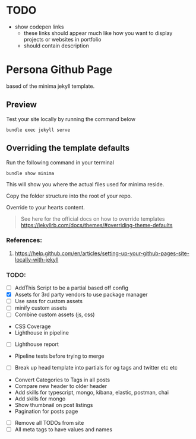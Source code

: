 # TODO
* show codepen links
  * these links should appear much like how you want to display projects or websites in portfolio
  * should contain description


# Persona Github Page
based of the minima jekyll template.

## Preview
Test your site locally by running the command below

```
bundle exec jekyll serve
```

## Overriding the template defaults
Run the following command in your terminal
```
bundle show minima
```

This will show you where the actual files used for minima reside.

Copy the folder structure into the root of your repo.

Override to your hearts content.

> See here for the official docs on how to override templates
> https://jekyllrb.com/docs/themes/#overriding-theme-defaults


### References:
1. https://help.github.com/en/articles/setting-up-your-github-pages-site-locally-with-jekyll



### TODO:
* [ ] AddThis Script to be a partial based off config
* [X] Assets for 3rd party vendors to use package manager
* [ ] Use sass for custom assets
* [ ] minify custom assets
* [ ] Combine custom assets (js, css)
* CSS Coverage
* Lighthouse in pipeline
* [ ] Lighthouse report
* Pipeline tests before trying to merge
* [ ] Break up head template into partials for og tags and twitter etc etc
* Convert Categories to Tags in all posts
* Compare new header to older header
* Add skills for typescript, mongo, kibana, elastic, postman, chai
* Add skills for mongo
* Show thumbnail on post listings
* Pagination for posts page
* [ ] Remove all TODOs from site
* [ ] All meta tags to have values and names
